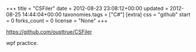 +++
title = "CSFiler"
date = 2012-08-23 23:08:12+00:00
updated = 2012-08-25 14:44:04+00:00
taxonomies.tags = ["C#"]
[extra]
css = "github"
start = 0
forks_count = 0
license = "None"
+++

<https://github.com/ousttrue/CSFiler>

wpf practice.

